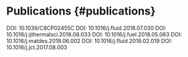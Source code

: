 Publications {#publications}
============


<!--Para acrescentar uma nova publicação, basta que ela esteja associada a um Digital Object
Identifier (DOI). No caso de artigo em periódico, o DOI é normalmente fornecido pela editora logo
após o aceite. Então, basta adicionar o novo DOI na lista abaixo, em qualquer posição, seguindo
exatamente o formato dos demais.
-->

DOI: 10.1039/C8CP02455C
DOI: 10.1016/j.fluid.2018.07.030
DOI: 10.1016/j.ijthermalsci.2018.08.033
DOI: 10.1016/j.fuel.2018.05.063
DOI: 10.1016/j.matdes.2018.06.002
DOI: 10.1016/j.fluid.2018.02.019
DOI: 10.1016/j.jct.2017.08.003

